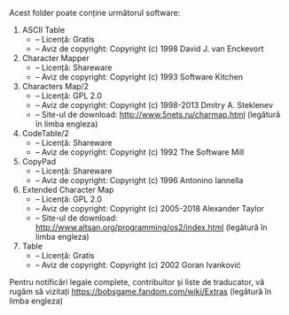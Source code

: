 Acest folder poate conține următorul software:

1. ASCII Table
   - – Licență: Gratis
   - – Aviz de copyright: Copyright (c) 1998 David J. van Enckevort
2. Character Mapper
   - – Licență: Shareware
   - – Aviz de copyright: Copyright (c) 1993 Software Kitchen
3. Characters Map/2
   - – Licență: GPL 2.0
   - – Aviz de copyright: Copyright (c) 1998-2013 Dmitry A. Steklenev
   - – Site-ul de download: http://www.5nets.ru/charmap.html (legătură în limba engleza)
4. CodeTable/2
   - – Licență: Shareware
   - – Aviz de copyright: Copyright (c) 1992 The Software Mill
5. CopyPad
   - – Licență: Shareware
   - – Aviz de copyright: Copyright (c) 1996 Antonino Iannella
6. Extended Character Map
   - – Licență: GPL 2.0
   - – Aviz de copyright: Copyright (c) 2005-2018 Alexander Taylor
   - – Site-ul de download: http://www.altsan.org/programming/os2/index.html (legătură în limba engleza)
7. Table
   - – Licență: Gratis
   - – Aviz de copyright: Copyright (c) 2002 Goran Ivanković

Pentru notificări legale complete, contribuitor și liste de traducator, vă rugăm să vizitați https://bobsgame.fandom.com/wiki/Extras (legătură în limba engleza)

